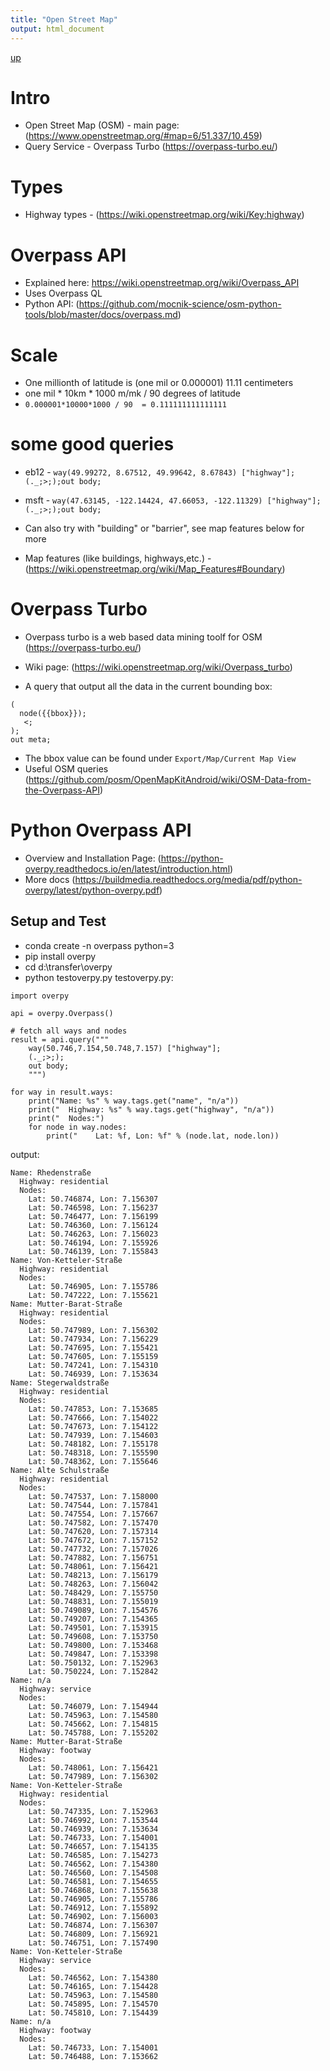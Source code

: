 ```yaml
---
title: "Open Street Map"
output: html_document
---
```

[up](https://mikewise2718.github.io/markdowndocs/)

# Intro
- Open Street Map (OSM)  - main page: (https://www.openstreetmap.org/#map=6/51.337/10.459)
- Query Service - Overpass Turbo (https://overpass-turbo.eu/)


# Types
- Highway types - (https://wiki.openstreetmap.org/wiki/Key:highway)

# Overpass API
- Explained here: https://wiki.openstreetmap.org/wiki/Overpass_API 
- Uses Overpass QL 
- Python API: (https://github.com/mocnik-science/osm-python-tools/blob/master/docs/overpass.md)


# Scale
 - One millionth of latitude is (one mil or 0.000001) 11.11 centimeters
  - one mil * 10km * 1000 m/mk / 90 degrees of latitude
  - `0.000001*10000*1000 / 90  = 0.111111111111111`

# some good queries
- eb12 -  `way(49.99272, 8.67512, 49.99642, 8.67843) ["highway"];(._;>;);out body;`
- msft - `way(47.63145, -122.14424, 47.66053, -122.11329) ["highway"];(._;>;);out body;`
- Can also try with "building" or "barrier", see map features below for more

- Map features (like buildings, highways,etc.) - (https://wiki.openstreetmap.org/wiki/Map_Features#Boundary)

# Overpass Turbo
- Overpass turbo is a web based data mining toolf for OSM (https://overpass-turbo.eu/)
- Wiki page: (https://wiki.openstreetmap.org/wiki/Overpass_turbo)

- A query that output all the data in the current bounding box:
```
(
  node({{bbox}});
   <;
);
out meta;
```
- The bbox value can be found under `Export/Map/Current Map View`
- Useful OSM queries (https://github.com/posm/OpenMapKitAndroid/wiki/OSM-Data-from-the-Overpass-API)

# Python Overpass API
- Overview and Installation Page: (https://python-overpy.readthedocs.io/en/latest/introduction.html)
- More docs (https://buildmedia.readthedocs.org/media/pdf/python-overpy/latest/python-overpy.pdf)

## Setup and Test
- conda create -n overpass python=3
- pip install overpy
- cd d:\transfer\overpy
- python testoverpy.py
testoverpy.py:
```
import overpy

api = overpy.Overpass()

# fetch all ways and nodes
result = api.query("""
    way(50.746,7.154,50.748,7.157) ["highway"];
    (._;>;);
    out body;
    """)

for way in result.ways:
    print("Name: %s" % way.tags.get("name", "n/a"))
    print("  Highway: %s" % way.tags.get("highway", "n/a"))
    print("  Nodes:")
    for node in way.nodes:
        print("    Lat: %f, Lon: %f" % (node.lat, node.lon))
```
output:
```
Name: Rhedenstraße
  Highway: residential
  Nodes:
    Lat: 50.746874, Lon: 7.156307
    Lat: 50.746598, Lon: 7.156237
    Lat: 50.746477, Lon: 7.156199
    Lat: 50.746360, Lon: 7.156124
    Lat: 50.746263, Lon: 7.156023
    Lat: 50.746194, Lon: 7.155926
    Lat: 50.746139, Lon: 7.155843
Name: Von-Ketteler-Straße
  Highway: residential
  Nodes:
    Lat: 50.746905, Lon: 7.155786
    Lat: 50.747222, Lon: 7.155621
Name: Mutter-Barat-Straße
  Highway: residential
  Nodes:
    Lat: 50.747989, Lon: 7.156302
    Lat: 50.747934, Lon: 7.156229
    Lat: 50.747695, Lon: 7.155421
    Lat: 50.747605, Lon: 7.155159
    Lat: 50.747241, Lon: 7.154310
    Lat: 50.746939, Lon: 7.153634
Name: Stegerwaldstraße
  Highway: residential
  Nodes:
    Lat: 50.747853, Lon: 7.153685
    Lat: 50.747666, Lon: 7.154022
    Lat: 50.747673, Lon: 7.154122
    Lat: 50.747939, Lon: 7.154603
    Lat: 50.748182, Lon: 7.155178
    Lat: 50.748318, Lon: 7.155590
    Lat: 50.748362, Lon: 7.155646
Name: Alte Schulstraße
  Highway: residential
  Nodes:
    Lat: 50.747537, Lon: 7.158000
    Lat: 50.747544, Lon: 7.157841
    Lat: 50.747554, Lon: 7.157667
    Lat: 50.747582, Lon: 7.157470
    Lat: 50.747620, Lon: 7.157314
    Lat: 50.747672, Lon: 7.157152
    Lat: 50.747732, Lon: 7.157026
    Lat: 50.747882, Lon: 7.156751
    Lat: 50.748061, Lon: 7.156421
    Lat: 50.748213, Lon: 7.156179
    Lat: 50.748263, Lon: 7.156042
    Lat: 50.748429, Lon: 7.155750
    Lat: 50.748831, Lon: 7.155019
    Lat: 50.749089, Lon: 7.154576
    Lat: 50.749207, Lon: 7.154365
    Lat: 50.749501, Lon: 7.153915
    Lat: 50.749608, Lon: 7.153750
    Lat: 50.749800, Lon: 7.153468
    Lat: 50.749847, Lon: 7.153398
    Lat: 50.750132, Lon: 7.152963
    Lat: 50.750224, Lon: 7.152842
Name: n/a
  Highway: service
  Nodes:
    Lat: 50.746079, Lon: 7.154944
    Lat: 50.745963, Lon: 7.154580
    Lat: 50.745662, Lon: 7.154815
    Lat: 50.745788, Lon: 7.155202
Name: Mutter-Barat-Straße
  Highway: footway
  Nodes:
    Lat: 50.748061, Lon: 7.156421
    Lat: 50.747989, Lon: 7.156302
Name: Von-Ketteler-Straße
  Highway: residential
  Nodes:
    Lat: 50.747335, Lon: 7.152963
    Lat: 50.746992, Lon: 7.153544
    Lat: 50.746939, Lon: 7.153634
    Lat: 50.746733, Lon: 7.154001
    Lat: 50.746657, Lon: 7.154135
    Lat: 50.746585, Lon: 7.154273
    Lat: 50.746562, Lon: 7.154380
    Lat: 50.746560, Lon: 7.154508
    Lat: 50.746581, Lon: 7.154655
    Lat: 50.746868, Lon: 7.155638
    Lat: 50.746905, Lon: 7.155786
    Lat: 50.746912, Lon: 7.155892
    Lat: 50.746902, Lon: 7.156003
    Lat: 50.746874, Lon: 7.156307
    Lat: 50.746809, Lon: 7.156921
    Lat: 50.746751, Lon: 7.157490
Name: Von-Ketteler-Straße
  Highway: service
  Nodes:
    Lat: 50.746562, Lon: 7.154380
    Lat: 50.746165, Lon: 7.154428
    Lat: 50.745963, Lon: 7.154580
    Lat: 50.745895, Lon: 7.154570
    Lat: 50.745810, Lon: 7.154439
Name: n/a
  Highway: footway
  Nodes:
    Lat: 50.746733, Lon: 7.154001
    Lat: 50.746488, Lon: 7.153662
```

